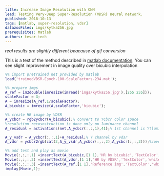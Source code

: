 ```yaml
---
title: Increase Image Resolution with CNN 
lead: Testing Very-Deep Super-Resolution (VDSR) neural network.
published: 2018-10-13
tags: [matlab, super-resolution, vdsr]
datazooFiles: imgs/kytka256.jpg
prerequisites: Matlab
authors: tesar-tech
---
```

*real results are slightly different beacause of gif conversion*

This is a test of the method described in [matlab documentation](https://www.mathworks.com/help/images/single-image-super-resolution-using-deep-learning.html). You can see slight improvement in image quality over bicubic interpolation.

``` matlab
%% import pretrained net provided by matlab
load('trainedVDSR-Epoch-100-ScaleFactors-234.mat');

%% prepare imgs
A_ref = im2double(imresize(imread('imgs/kytka256.jpg'),[255 255]));
scaleFactor = 3;
A = imresize(A_ref,1/scaleFactor);
A_bicubic = imresize(A,scaleFactor,'bicubic');

%% create HR image by VDSR
A_ycbcr = rgb2ycbcr(A_bicubic);% convert to Ycbcr color space 
%resolution recosnstruction is done only on luminance channel
A_residual = activations(net,A_ycbcr(:,:,1),41);% 1st channel is Y(luminance)

A_y_vsdr = A_ycbcr(:,:,1)+A_residual;% Y channel by vdsr
A_vdsr = ycbcr2rgb(cat(3,A_y_vsdr,A_ycbcr(:,:,2),A_ycbcr(:,:,3)));%covert back to rgb

%% add text and play as movie
Movie(:,:,:,1) =insertText(A_bicubic,[1 1],'HR by bicubic','TextColor','white','BoxOpacity',0); 
Movie(:,:,:,2) =insertText(A_vdsr,[1 1],'HR by VDSR','TextColor','white','BoxOpacity',0); 
Movie(:,:,:,3) =insertText(A_ref,[1 1],'Reference img','TextColor','white','BoxOpacity',0); 
implay(Movie,1);
```

